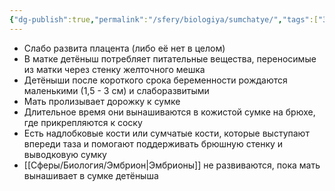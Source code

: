 ```yaml
---
{"dg-publish":true,"permalink":"/sfery/biologiya/sumchatye/","tags":["Зоология"]}
---
```


- Слабо развита плацента (либо её нет в целом)
- В матке детёныш потребляет питательные вещества, переносимые из матки через стенку желточного мешка
- Детёныши после короткого срока беременности рождаются маленькими (1,5 - 3 см) и слаборазвитыми
- Мать пролизывает дорожку к сумке
- Длительное время они вынашиваются в кожистой сумке на брюхе, где прикрепляются к соску
- Есть надлобковые кости или сумчатые кости, которые выступают впереди таза и помогают поддерживать брюшную стенку и выводковую сумку
- [[Сферы/Биология/Эмбрион\|Эмбрионы]] не развиваются, пока мать вынашивает в сумке детёныша